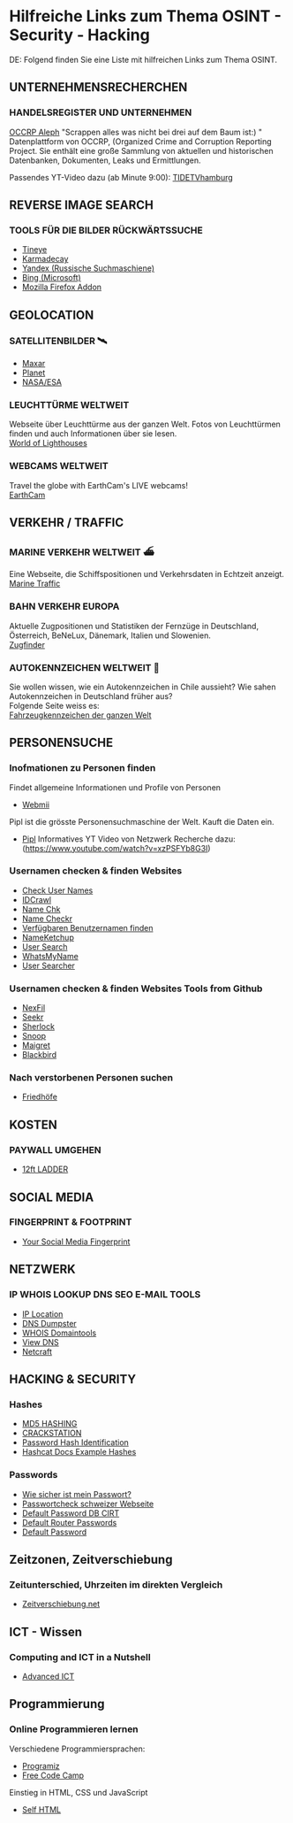 # Hilfreiche Links zum Thema OSINT - Security - Hacking
DE: Folgend finden Sie eine Liste mit hilfreichen Links zum Thema OSINT.

## UNTERNEHMENSRECHERCHEN<br>
### HANDELSREGISTER UND UNTERNEHMEN<br>
[OCCRP Aleph](https://aleph.occrp.org/)
"Scrappen alles was nicht bei drei auf dem Baum ist:) "
Datenplattform von OCCRP, (Organized Crime and Corruption Reporting Project.
Sie enthält eine große Sammlung von aktuellen und historischen Datenbanken, Dokumenten, Leaks und Ermittlungen.

Passendes YT-Video dazu (ab Minute 9:00): [TIDETVhamburg](https://www.youtube.com/watch?v=PdCwvqWpDlc)

## REVERSE IMAGE SEARCH
### TOOLS FÜR DIE BILDER RÜCKWÄRTSSUCHE

 - [Tineye](https://tineye.com/)
 - [Karmadecay](http://karmadecay.com/)
 - [Yandex (Russische Suchmaschiene)](https://yandex.com/images/)
 - [Bing (Microsoft)](https://www.bing.com/visualsearch)
 - [Mozilla Firefox Addon](https://addons.mozilla.org/en-US/firefox/addon/image-reverse-search/)


## GEOLOCATION
### SATELLITENBILDER 🛰
- [Maxar](https://discover.maxar.com/)
- [Planet](https://www.planet.com/explorer)
- [NASA/ESA](https://apps.sentinel-hub.com/eo-browser/)

### LEUCHTTÜRME WELTWEIT 
Webseite über Leuchttürme aus der ganzen Welt. Fotos von Leuchttürmen finden und auch Informationen über sie lesen.</br>
[World of Lighthouses](https://lightphotos.net/photos/map_all.php)

### WEBCAMS WELTWEIT
Travel the globe with EarthCam's LIVE webcams!</br>
[EarthCam](https://www.earthcam.com/network/)

## VERKEHR / TRAFFIC
### MARINE VERKEHR WELTWEIT ⛴
Eine Webseite, die Schiffspositionen und Verkehrsdaten in Echtzeit anzeigt.</br>
[Marine Traffic](https://www.marinetraffic.com/en/ais/home/centerx:-11.9/centery:24.7/zoom:4)

### BAHN VERKEHR EUROPA
Aktuelle Zugpositionen und Statistiken der Fernzüge in Deutschland, Österreich, BeNeLux, Dänemark, Italien und Slowenien.</br>
[Zugfinder](https://www.zugfinder.net/de/start)

### AUTOKENNZEICHEN WELTWEIT 🚗
Sie wollen wissen, wie ein Autokennzeichen in Chile aussieht? Wie sahen Autokennzeichen in Deutschland früher aus?</br>
Folgende Seite weiss es:</br>
[Fahrzeugkennzeichen der ganzen Welt](http://www.worldlicenseplates.com/)

## PERSONENSUCHE
### Inofmationen zu Personen finden

Findet allgemeine Informationen und Profile von Personen
- [Webmii](https://webmii.com/)

Pipl ist die grösste Personensuchmaschine der Welt. Kauft die Daten ein.
- [Pipl](https://pipl.com/)
Informatives YT Video von Netzwerk Recherche dazu: (https://www.youtube.com/watch?v=xzPSFYb8G3I)

### Usernamen checken & finden Websites
- [Check User Names](http://www.checkusernames.com)
- [IDCrawl](https://www.idcrawl.com/username) 
- [Name Chk](http://www.namechk.com)
- [Name Checkr](http://www.namecheckr.com)
- [Verfügbaren Benutzernamen finden](https://namecheckup.com) 
- [NameKetchup](https://nameketchup.com) 
- [User Search](http://www.usersearch.org)
- [WhatsMyName](https://whatsmyname.app/)
- [User Searcher](https://www.user-searcher.com)

 ### Usernamen checken & finden Websites Tools from Github
- [NexFil](https://github.com/thewhiteh4t/nexfil) 
- [Seekr](https://github.com/seekr-osint/seekr)
- [Sherlock](https://github.com/sherlock-project/sherlock) 
- [Snoop](https://github.com/snooppr/snoop/blob/master/README.en.md) 
- [Maigret](https://github.com/soxoj/maigret) 
- [Blackbird](https://github.com/p1ngul1n0/blackbird) 

### Nach verstorbenen Personen suchen

- [Friedhöfe](https://de.findagrave.com/cemetery)

## KOSTEN
### PAYWALL UMGEHEN

- [12ft LADDER](https://12ft.io/)

## SOCIAL MEDIA
### FINGERPRINT & FOOTPRINT

- [Your Social Media Fingerprint](https://robinlinus.github.io/socialmedia-leak/)

## NETZWERK
### IP WHOIS LOOKUP DNS SEO E-MAIL TOOLS

- [IP Location](https://iplocation.io/all-tools)
- [DNS Dumpster](https://dnsdumpster.com/)
- [WHOIS Domaintools](https://whois.domaintools.com/)
- [View DNS](https://viewdns.info/)
- [Netcraft](https://www.netcraft.com/tools/)

## HACKING & SECURITY
### Hashes

- [MD5 HASHING](https://md5hashing.net)
- [CRACKSTATION](https://crackstation.net/)
- [Password Hash Identification](https://www.onlinehashcrack.com/hash-identification.php)
- [Hashcat Docs Example Hashes](https://hashcat.net/wiki/doku.php?id=example_hashes)

### Passwords

- [Wie sicher ist mein Passwort?](https://www.security.org/how-secure-is-my-password/)
- [Passwortcheck schweizer Webseite](https://www.passwortcheck.ch/)
- [Default Password DB CIRT](https://cirt.net/passwords)
- [Default Router Passwords](https://www.routerpasswords.com/)
- [Default Password](https://default-password.info/)

## Zeitzonen, Zeitverschiebung 

### Zeitunterschied, Uhrzeiten im direkten Vergleich
- [Zeitverschiebung.net](https://www.zeitverschiebung.net/de/)

## ICT - Wissen
### Computing and ICT in a Nutshell
- [Advanced ICT](https://www.advanced-ict.info/)

## Programmierung
### Online Programmieren lernen
Verschiedene Programmiersprachen:
- [Programiz](https://www.programiz.com/)
- [Free Code Camp](https://www.freecodecamp.org/)

Einstieg in HTML, CSS und JavaScript
- [Self HTML](https://wiki.selfhtml.org/wiki/SELFHTML)
  


